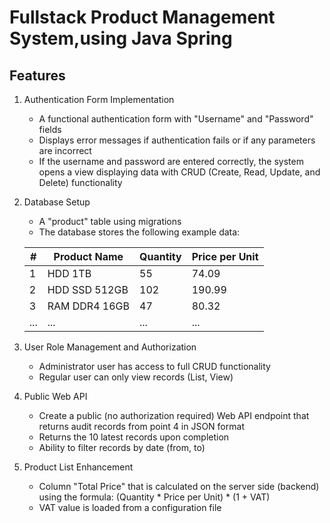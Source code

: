 # Fullstack Product Management System,using Java Spring

## Features

1. Authentication Form Implementation
   - A functional authentication form with "Username" and "Password" fields
   - Displays error messages if authentication fails or if any parameters are incorrect
   - If the username and password are entered correctly, the system opens a view displaying data with CRUD (Create, Read, Update, and Delete) functionality

2. Database Setup
   - A "product" table using migrations
   - The database stores the following example data:

   | # | Product Name | Quantity | Price per Unit |
   |---|-------------|----------|----------------|
   | 1 | HDD 1TB     | 55       | 74.09         |
   | 2 | HDD SSD 512GB| 102      | 190.99        |
   | 3 | RAM DDR4 16GB| 47       | 80.32         |
   | ...| ...         | ...      | ...           |

3. User Role Management and Authorization
   - Administrator user has access to full CRUD functionality
   - Regular user can only view records (List, View)

4. Public Web API
   - Create a public (no authorization required) Web API endpoint that returns audit records from point 4 in JSON format
   - Returns the 10 latest records upon completion
   - Ability to filter records by date (from, to)

5. Product List Enhancement
   - Column "Total Price" that is calculated on the server side (backend) using the formula:
   (Quantity * Price per Unit) * (1 + VAT)
   - VAT value is loaded from a configuration file
